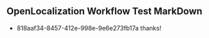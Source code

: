 ## OpenLocalization Workflow Test MarkDown
* 818aaf34-8457-412e-998e-9e6e273fb17a thanks!

<!--HONumber=Aug16_HO4-->


